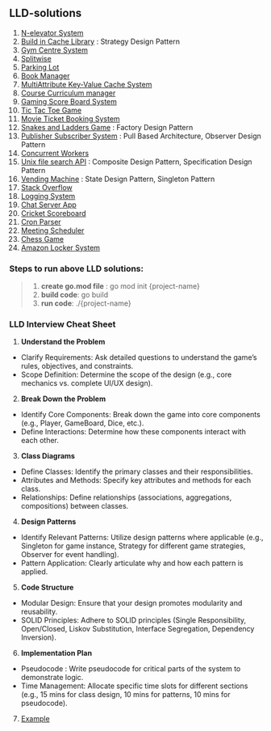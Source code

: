 ## LLD-solutions
1. [N-elevator System](./NElevatorSystem)
2. [Build in Cache Library](./CacheSystem) : Strategy Design Pattern
3. [Gym Centre System](./GymCentreClassBookingSystem)
4. [Splitwise](./SplitwiseSystem)
5. [Parking Lot](./ParkingLot)
6. [Book Manager](./BookManager)
7. [MultiAttribute Key-Value Cache System](./MultiAttributeKeyValueCacheSystem)
8. [Course Curriculum manager](./CourseCurriculumManager)
9. [Gaming Score Board System](./GamingScoreBoardSystem)
10. [Tic Tac Toe Game](./TicTacToeGame)
11. [Movie Ticket Booking System](./MovieTicketBookingSystem)
12. [Snakes and Ladders Game](./SnakesNLaddersGame) : Factory Design Pattern
13. [Publisher Subscriber System](./PublisherSubcriberSystem) : Pull Based Architecture, Observer Design Pattern
14. [Concurrent Workers](./ConcurrencyInGo)
15. [Unix file search API](./UnixFileSearchAPI) : Composite Design Pattern, Specification Design Pattern
16. [Vending Machine](./VendingMachineSystem) : State Design Pattern, Singleton Pattern
17. [Stack Overflow](./StackOverflowSystem)
18. [Logging System](./LoggingSystem)
19. [Chat Server App](./ChatServerApp)
20. [Cricket Scoreboard](./CricketScoreboard)
21. [Cron Parser](./CronParser)
22. [Meeting Scheduler](./MeetingScheduler)
23. [Chess Game](./ChessGame)
24. [Amazon Locker System](./AmazaonLockerSystem)

### Steps to run above LLD solutions:
> 1. **create go.mod file** : go mod init {project-name}
> 2. **build code**: go build
> 3. **run code**: ./{project-name}

### LLD Interview Cheat Sheet
1. **Understand the Problem**
- Clarify Requirements: Ask detailed questions to understand the game’s rules, objectives, and constraints.
- Scope Definition: Determine the scope of the design (e.g., core mechanics vs. complete UI/UX design).

2. **Break Down the Problem**
- Identify Core Components: Break down the game into core components (e.g., Player, GameBoard, Dice, etc.).
- Define Interactions: Determine how these components interact with each other.

3. **Class Diagrams**
- Define Classes: Identify the primary classes and their responsibilities.
- Attributes and Methods: Specify key attributes and methods for each class.
- Relationships: Define relationships (associations, aggregations, compositions) between classes.

4. **Design Patterns**
- Identify Relevant Patterns: Utilize design patterns where applicable (e.g., Singleton for game instance, Strategy for different game strategies, Observer for event handling).
- Pattern Application: Clearly articulate why and how each pattern is applied.

5. **Code Structure**
- Modular Design: Ensure that your design promotes modularity and reusability.
- SOLID Principles: Adhere to SOLID principles (Single Responsibility, Open/Closed, Liskov Substitution, Interface Segregation, Dependency Inversion).

6. **Implementation Plan**
- Pseudocode : Write pseudocode for critical parts of the system to demonstrate logic.
- Time Management: Allocate specific time slots for different sections (e.g., 15 mins for class design, 10 mins for patterns, 10 mins for pseudocode).

7. [Example](./ChessGame/Requirements.md)